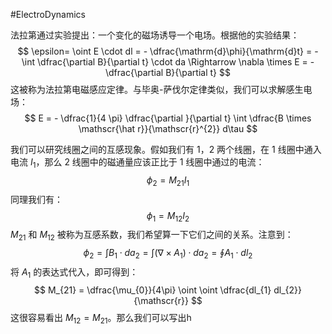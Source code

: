#ElectroDynamics 

法拉第通过实验提出：一个变化的磁场诱导一个电场。根据他的实验结果：
$$
\epsilon=  \oint E \cdot dl  = - \dfrac{\mathrm{d}\phi}{\mathrm{d}t} = - \int \dfrac{\partial B}{\partial t} \cdot da \Rightarrow \nabla  \times E = - \dfrac{\partial B}{\partial t}
$$
这被称为法拉第电磁感应定律。与毕奥-萨伐尔定律类似，我们可以求解感生电场：
$$
E = - \dfrac{1}{4 \pi} \dfrac{\partial }{\partial t} \int \dfrac{B \times \mathscr{\hat r}}{\mathscr{r}^{2}} d\tau
$$

我们可以研究线圈之间的互感现象。假如我们有 1，2 两个线圈，在 1 线圈中通入电流 $I_{1}$，那么 2 线圈中的磁通量应该正比于 1 线圈中通过的电流：
$$
\phi_{2} = M_{21} I_{1}
$$
同理我们有：
$$
\phi_{1}= M_{12} I_{2}
$$
$M_{21}$ 和 $M_{12}$ 被称为互感系数，我们希望算一下它们之间的关系。注意到：
$$
\phi_{2} = \int B_{1} \cdot da_{2} = \int (\nabla  \times A_{1}) \cdot da_{2} = \oint A_{1}\cdot dl_{2} 
$$
将 $A_{1}$ 的表达式代入，即可得到：
$$
M_{21} = \dfrac{\mu_{0}}{4\pi} \oint  \oint  \dfrac{dl_{1} dl_{2}}{\mathscr{r}}
$$
这很容易看出 $M_{12} = M_{21}$。那么我们可以写出h
